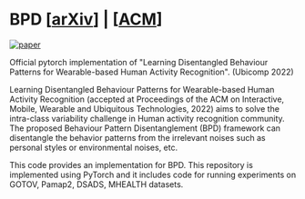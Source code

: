 # BPD [[arXiv](https://arxiv.org/abs/2202.07260)] | [[ACM](https://dl.acm.org/doi/abs/10.1145/3517252)]
[![paper](https://img.shields.io/badge/arXiv-Paper-<COLOR>.svg)](https://arxiv.org/abs/2202.07260)

Official pytorch implementation of "Learning Disentangled Behaviour Patterns for Wearable-based Human Activity
Recognition". (Ubicomp 2022)

Learning Disentangled Behaviour Patterns for Wearable-based Human Activity Recognition (accepted at Proceedings of the
ACM on Interactive, Mobile, Wearable and Ubiquitous Technologies, 2022) aims to solve the intra-class variability
challenge in Human activity recognition community. The proposed Behaviour Pattern Disentanglement (BPD) framework can
disentangle the behavior patterns from the irrelevant noises such as personal styles or environmental noises, etc.

This code provides an implementation for BPD. This repository is implemented using PyTorch and it includes code for
running experiments on GOTOV, Pamap2, DSADS, MHEALTH datasets.



